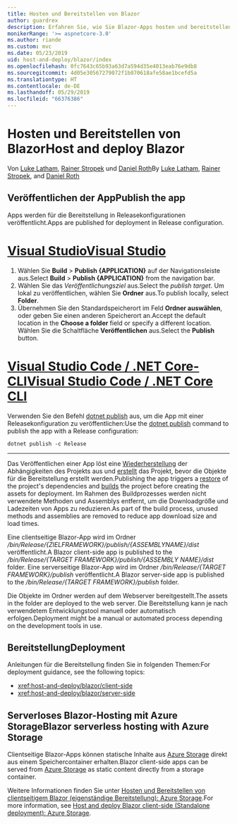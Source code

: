 ```yaml
---
title: Hosten und Bereitstellen von Blazor
author: guardrex
description: Erfahren Sie, wie Sie Blazor-Apps hosten und bereitstellen.
monikerRange: '>= aspnetcore-3.0'
ms.author: riande
ms.custom: mvc
ms.date: 05/23/2019
uid: host-and-deploy/blazor/index
ms.openlocfilehash: 0fc7643c65b93a63d7a594d35e4013eab76e9db8
ms.sourcegitcommit: 4d05e30567279072f1b070618afe58ae1bcefd5a
ms.translationtype: HT
ms.contentlocale: de-DE
ms.lasthandoff: 05/29/2019
ms.locfileid: "66376386"
---
```

# <a name="host-and-deploy-blazor"></a><span data-ttu-id="b8334-103">Hosten und Bereitstellen von Blazor</span><span class="sxs-lookup"><span data-stu-id="b8334-103">Host and deploy Blazor</span></span>

<span data-ttu-id="b8334-104">Von [Luke Latham](https://github.com/guardrex), [Rainer Stropek](https://www.timecockpit.com) und [Daniel Roth](https://github.com/danroth27)</span><span class="sxs-lookup"><span data-stu-id="b8334-104">By [Luke Latham](https://github.com/guardrex), [Rainer Stropek](https://www.timecockpit.com), and [Daniel Roth](https://github.com/danroth27)</span></span>

## <a name="publish-the-app"></a><span data-ttu-id="b8334-105">Veröffentlichen der App</span><span class="sxs-lookup"><span data-stu-id="b8334-105">Publish the app</span></span>

<span data-ttu-id="b8334-106">Apps werden für die Bereitstellung in Releasekonfigurationen veröffentlicht.</span><span class="sxs-lookup"><span data-stu-id="b8334-106">Apps are published for deployment in Release configuration.</span></span>

# <a name="visual-studiotabvisual-studio"></a>[<span data-ttu-id="b8334-107">Visual Studio</span><span class="sxs-lookup"><span data-stu-id="b8334-107">Visual Studio</span></span>](#tab/visual-studio)

1. <span data-ttu-id="b8334-108">Wählen Sie **Build** > **Publish {APPLICATION}** auf der Navigationsleiste aus.</span><span class="sxs-lookup"><span data-stu-id="b8334-108">Select **Build** > **Publish {APPLICATION}** from the navigation bar.</span></span>
1. <span data-ttu-id="b8334-109">Wählen Sie das *Veröffentlichungsziel* aus.</span><span class="sxs-lookup"><span data-stu-id="b8334-109">Select the *publish target*.</span></span> <span data-ttu-id="b8334-110">Um lokal zu veröffentlichen, wählen Sie **Ordner** aus.</span><span class="sxs-lookup"><span data-stu-id="b8334-110">To publish locally, select **Folder**.</span></span>
1. <span data-ttu-id="b8334-111">Übernehmen Sie den Standardspeicherort im Feld **Ordner auswählen**, oder geben Sie einen anderen Speicherort an.</span><span class="sxs-lookup"><span data-stu-id="b8334-111">Accept the default location in the **Choose a folder** field or specify a different location.</span></span> <span data-ttu-id="b8334-112">Wählen Sie die Schaltfläche **Veröffentlichen** aus.</span><span class="sxs-lookup"><span data-stu-id="b8334-112">Select the **Publish** button.</span></span>

# <a name="visual-studio-code--net-core-clitabvisual-studio-codenetcore-cli"></a>[<span data-ttu-id="b8334-113">Visual Studio Code / .NET Core-CLI</span><span class="sxs-lookup"><span data-stu-id="b8334-113">Visual Studio Code / .NET Core CLI</span></span>](#tab/visual-studio-code+netcore-cli)

<span data-ttu-id="b8334-114">Verwenden Sie den Befehl [dotnet publish](/dotnet/core/tools/dotnet-publish) aus, um die App mit einer Releasekonfiguration zu veröffentlichen:</span><span class="sxs-lookup"><span data-stu-id="b8334-114">Use the [dotnet publish](/dotnet/core/tools/dotnet-publish) command to publish the app with a Release configuration:</span></span>

```console
dotnet publish -c Release
```

---

<span data-ttu-id="b8334-115">Das Veröffentlichen einer App löst eine [Wiederherstellung](/dotnet/core/tools/dotnet-restore) der Abhängigkeiten des Projekts aus und [erstellt](/dotnet/core/tools/dotnet-build) das Projekt, bevor die Objekte für die Bereitstellung erstellt werden.</span><span class="sxs-lookup"><span data-stu-id="b8334-115">Publishing the app triggers a [restore](/dotnet/core/tools/dotnet-restore) of the project's dependencies and [builds](/dotnet/core/tools/dotnet-build) the project before creating the assets for deployment.</span></span> <span data-ttu-id="b8334-116">Im Rahmen des Buildprozesses werden nicht verwendete Methoden und Assemblys entfernt, um die Downloadgröße und Ladezeiten von Apps zu reduzieren.</span><span class="sxs-lookup"><span data-stu-id="b8334-116">As part of the build process, unused methods and assemblies are removed to reduce app download size and load times.</span></span>

<span data-ttu-id="b8334-117">Eine clientseitige Blazor-App wird im Ordner */bin/Release/{ZIELFRAMEWORK}/publish/{ASSEMBLYNAME}/dist* veröffentlicht.</span><span class="sxs-lookup"><span data-stu-id="b8334-117">A Blazor client-side app is published to the */bin/Release/{TARGET FRAMEWORK}/publish/{ASSEMBLY NAME}/dist* folder.</span></span> <span data-ttu-id="b8334-118">Eine serverseitige Blazor-App wird im Ordner */bin/Release/{TARGET FRAMEWORK}/publish* veröffentlicht.</span><span class="sxs-lookup"><span data-stu-id="b8334-118">A Blazor server-side app is published to the */bin/Release/{TARGET FRAMEWORK}/publish* folder.</span></span>

<span data-ttu-id="b8334-119">Die Objekte im Ordner werden auf dem Webserver bereitgestellt.</span><span class="sxs-lookup"><span data-stu-id="b8334-119">The assets in the folder are deployed to the web server.</span></span> <span data-ttu-id="b8334-120">Die Bereitstellung kann je nach verwendetem Entwicklungstool manuell oder automatisch erfolgen.</span><span class="sxs-lookup"><span data-stu-id="b8334-120">Deployment might be a manual or automated process depending on the development tools in use.</span></span>

## <a name="deployment"></a><span data-ttu-id="b8334-121">Bereitstellung</span><span class="sxs-lookup"><span data-stu-id="b8334-121">Deployment</span></span>

<span data-ttu-id="b8334-122">Anleitungen für die Bereitstellung finden Sie in folgenden Themen:</span><span class="sxs-lookup"><span data-stu-id="b8334-122">For deployment guidance, see the following topics:</span></span>

* <xref:host-and-deploy/blazor/client-side>
* <xref:host-and-deploy/blazor/server-side>

## <a name="blazor-serverless-hosting-with-azure-storage"></a><span data-ttu-id="b8334-123">Serverloses Blazor-Hosting mit Azure Storage</span><span class="sxs-lookup"><span data-stu-id="b8334-123">Blazor serverless hosting with Azure Storage</span></span>

<span data-ttu-id="b8334-124">Clientseitige Blazor-Apps können statische Inhalte aus [Azure Storage](https://azure.microsoft.com/services/storage/) direkt aus einem Speichercontainer erhalten.</span><span class="sxs-lookup"><span data-stu-id="b8334-124">Blazor client-side apps can be served from [Azure Storage](https://azure.microsoft.com/services/storage/) as static content directly from a storage container.</span></span>

<span data-ttu-id="b8334-125">Weitere Informationen finden Sie unter [Hosten und Bereitstellen von clientseitigem Blazor (eigenständige Bereitstellung): Azure Storage](xref:host-and-deploy/blazor/client-side#azure-storage).</span><span class="sxs-lookup"><span data-stu-id="b8334-125">For more information, see [Host and deploy Blazor client-side (Standalone deployment): Azure Storage](xref:host-and-deploy/blazor/client-side#azure-storage).</span></span>
